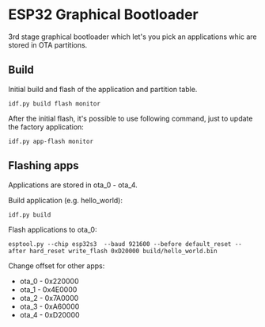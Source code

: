 # ESP32 Graphical Bootloader

3rd stage graphical bootloader which let's you pick an applications whic are stored in OTA partitions.


## Build

Initial build and flash of the application and partition table.

```
idf.py build flash monitor
```

After the initial flash, it's possible to use following command, just to update the factory application:

```
idf.py app-flash monitor
```

## Flashing apps

Applications are stored in ota_0 - ota_4.

Build application (e.g. hello_world):
```
idf.py build
```

Flash applications to ota_0:
```
esptool.py --chip esp32s3  --baud 921600 --before default_reset --after hard_reset write_flash 0xD20000 build/hello_world.bin
```

Change offset for other apps:
- ota_0 - 0x220000
- ota_1 - 0x4E0000
- ota_2 - 0x7A0000
- ota_3 - 0xA60000
- ota_4 - 0xD20000